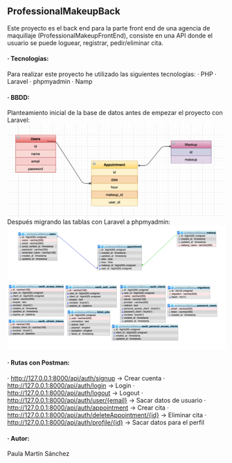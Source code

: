 ## ProfessionalMakeupBack
Este proyecto es el back end para la parte front end de una agencia de maquillaje (ProfessionalMakeupFrontEnd), consiste en una API donde el usuario se puede loguear, registrar, pedir/eliminar cita.
#### · Tecnologías:
Para realizar este proyecto he utilizado las siguientes tecnologías:
· PHP
· Laravel
· phpmyadmin
· Namp

#### · BBDD:
Planteamiento inicial de la base de datos antes de empezar el proyecto con Laravel:
![Getting Started](images/planteamiento.png)
Después migrando las tablas con Laravel a phpmyadmin:
![Getting Started](images/phpmyadminBBDD.png)

#### · Rutas con Postman:
· http://127.0.0.1:8000/api/auth/signup -> Crear cuenta
· http://127.0.0.1:8000/api/auth/login -> Login
· http://127.0.0.1:8000/api/auth/logout -> Logout
· http://127.0.0.1:8000/api/auth/user/{email} -> Sacar datos de usuario
· http://127.0.0.1:8000/api/auth/appointment -> Crear cita
· http://127.0.0.1:8000/api/auth/deleteAppointment/{id} -> Eliminar cita
· http://127.0.0.1:8000/api/auth/profile/{id} -> Sacar datos para el perfil
#### · Autor: 
Paula Martín Sánchez